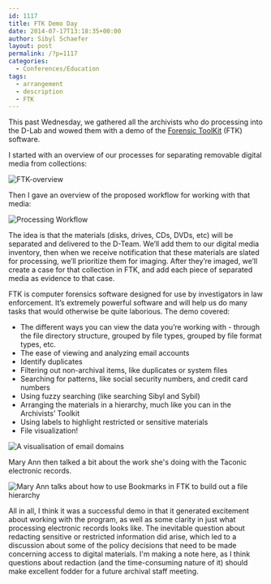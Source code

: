 ```yaml
---
id: 1117
title: FTK Demo Day
date: 2014-07-17T13:18:35+00:00
author: Sibyl Schaefer
layout: post
permalink: /?p=1117
categories:
  - Conferences/Education
tags:
  - arrangement
  - description
  - FTK
---
```

This past Wednesday, we gathered all the archivists who do processing into the D-Lab and wowed them with a demo of the [Forensic ToolKit](http://www.accessdata.com/solutions/digital-forensics/ftk) (FTK) software.

I started with an overview of our processes for separating removable digital media from collections:

![FTK-overview](http://rockarch.org/programs/digital/bitsandbytes/wp-content/uploads/2014/07/Separation-to-FTK-overview.png)

Then I gave an overview of the proposed workflow for working with that media:<!--more-->

![Processing Workflow](http://rockarch.org/programs/digital/bitsandbytes/wp-content/uploads/2014/07/Processing-Workflow.png)

The idea is that the materials (disks, drives, CDs, DVDs, etc) will be separated and delivered to the D-Team. We’ll add them to our digital media inventory, then when we receive notification that these materials are slated for processing, we’ll prioritize them for imaging. After they’re imaged, we’ll create a case for that collection in FTK, and add each piece of separated media as evidence to that case.

FTK is computer forensics software designed for use by investigators in law enforcement. It’s extremely powerful software and will help us do many tasks that would otherwise be quite laborious. The demo covered:

  * The different ways you can view the data you’re working with - through the file directory structure, grouped by file types, grouped by file format types, etc.
  * The ease of viewing and analyzing email accounts
  * Identify duplicates
  * Filtering out non-archival items, like duplicates or system files
  * Searching for patterns, like social security numbers, and credit card numbers
  * Using fuzzy searching (like searching Sibyl and Sybil)
  * Arranging the materials in a hierarchy, much like you can in the Archivists’ Toolkit
  * Using labels to highlight restricted or sensitive materials
  * File visualization!

![A visualisation of email domains](http://rockarch.org/programs/digital/bitsandbytes/wp-content/uploads/2014/07/file_visualization.jpg)

<!--more-->

Mary Ann then talked a bit about the work she's doing with the Taconic electronic records.

![Mary Ann talks about how to use Bookmarks in FTK to build out a file hierarchy](http://rockarch.org/programs/digital/bitsandbytes/wp-content/uploads/2014/07/mary-ann2.jpg)

All in all, I think it was a successful demo in that it generated excitement about working with the program, as well as some clarity in just what processing electronic records looks like. The inevitable question about redacting sensitive or restricted information did arise, which led to a discussion about some of the policy decisions that need to be made concerning access to digital materials. I'm making a note here, as I think questions about redaction (and the time-consuming nature of it) should make excellent fodder for a future archival staff meeting.
